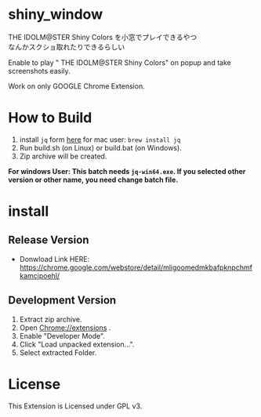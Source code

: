 # shiny_window
THE IDOLM@STER Shiny Colors を小窓でプレイできるやつ  
なんかスクショ取れたりできるらしい  
  
Enable to play " THE IDOLM@STER Shiny Colors" on popup and take screenshots easily.  
  
Work on only GOOGLE Chrome Extension.  

# How to Build
1. install `jq` form [here](https://stedolan.github.io/jq/)
for mac user: `brew install jq`
2. Run build.sh (on Linux) or build.bat (on Windows).
3. Zip archive will be created.


**For windows User: This batch needs `jq-win64.exe`. If you selected other version or other name, you need change batch file.**

# install
## Release Version
- Donwload Link HERE: https://chrome.google.com/webstore/detail/mligoomedmkbafpknpchmfkamcjpoehl/

## Development Version
1. Extract zip archive.
2. Open [Chrome://extensions](Chrome://extensions) .  
3. Enable "Developer Mode".  
4. Click "Load unpacked extension...".  
4. Select extracted Folder.  

# License
This Extension is Licensed under GPL v3.